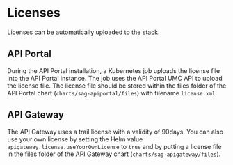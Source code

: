 # Licenses
Licenses can be automatically uploaded to the stack.


## API Portal
During the API Portal installation, a Kubernetes job uploads the license file into the API Portal instance. The job uses the API Portal UMC API to upload the license file. The license file should be stored within the files folder of the API Portal chart (`charts/sag-apiportal/files`) with filename `license.xml`.


## API Gateway
The API Gateway uses a trail license with a validity of 90days. You can also use your own license by setting the Helm value `apigateway.license.useYourOwnLicense` to `true` and by putting a license file in the files folder of the API Gateway chart (`charts/sag-apigateway/files`).